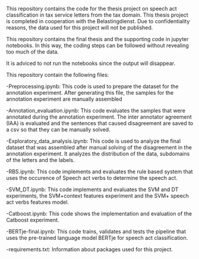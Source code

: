 This repository contains the code for the thesis project on speech act classification in tax service letters from the tax domain. This thesis project is completed in cooperation with the Belastingdienst. Due to confidentiality reasons, the data used for this project will not be published. 

This repository contains the final thesis and the supporting code in jupyter notebooks. In this way, the coding steps can be followed without revealing too much of the data.

It is adviced to not run the notebooks since the output will disappear.


This repository contain the following files:


-Preprocessing.ipynb: This code is used to prepare the dataset for the annotation experiment. After generating this file, the samples for the annotation experiment are manually assembled

-Annotation_evaluation.ipynb: This code evaluates the samples that were annotated during the annotation experiment. The inter annotator agreement (IAA) is evaluated and the sentences that caused disagreement are saved to a csv so that they can be manually solved.

-Exploratory_data_analysis.ipynb: This code is used to analyze the final dataset that was assembled after manual solving of the disagreement in the annotation experiment. It analyzes the distribution of the data, subdomains of the letters and the labels. 

-RBS.ipynb: This code implements and evaluates the rule based system that uses the occurence of Speech act verbs to determine the speech act.

-SVM_DT.ipynb: This code implements and evaluates the SVM and DT experiments, the SVM+context features experiment and the SVM+ speech act verbs features model.

-Catboost.ipynb: This code shows the implementation and evaluation of the Catboost experiment. 

-BERTje-final.ipynb: This code trains, validates and tests the pipeline that uses the pre-trained language model BERTje for speech act classification.

-requirements.txt: Information about packages used for this project.